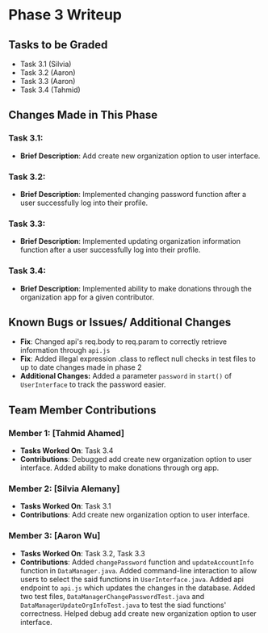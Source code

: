 # Phase 3 Writeup

## Tasks to be Graded
- Task 3.1 (Silvia)
- Task 3.2 (Aaron)
- Task 3.3 (Aaron)
- Task 3.4 (Tahmid)


## Changes Made in This Phase

### Task 3.1:
- **Brief Description**: Add create new organization option to user interface.
  
### Task 3.2:
- **Brief Description**: Implemented changing password function after a user successfully log into their profile.
  
### Task 3.3:
- **Brief Description**: Implemented updating organization information function after a user successfully log into their profile.

### Task 3.4:
- **Brief Description**: Implemented ability to make donations through the organization app for a given contributor.

## Known Bugs or Issues/ Additional Changes
- **Fix**: Changed api's req.body to req.param to correctly retrieve information through `api.js`
- **Fix**: Added illegal expression .class to reflect null checks in test files to up to date changes made in phase 2
- **Additional Changes:** Added a parameter `password` in `start()` of `UserInterface` to track the password easier.

## Team Member Contributions
### Member 1: [Tahmid Ahamed]
- **Tasks Worked On**: Task 3.4
- **Contributions**: Debugged add create new organization option to user interface. Added ability to make donations through org app.

### Member 2: [Silvia Alemany] 
- **Tasks Worked On**: Task 3.1
- **Contributions**: Add create new organization option to user interface.

### Member 3: [Aaron Wu]
- **Tasks Worked On**: Task 3.2, Task 3.3
- **Contributions**: Added `changePassword` function and `updateAccountInfo` function in `DataManager.java`. Added command-line interaction to allow users to select the said functions in `UserInterface.java`. Added api endpoint to `api.js` which updates the changes in the database. Added two test files, `DataManagerChangePasswordTest.java` and `DataManagerUpdateOrgInfoTest.java` to test the siad functions' correctness. Helped debug add create new organization option to user interface.
